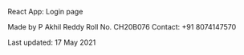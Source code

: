 React App: Login page

Made by P Akhil Reddy
Roll No. CH20B076
Contact: +91 8074147570

Last updated: 17 May 2021

